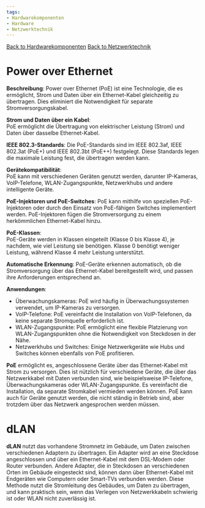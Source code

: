 ```yaml
---
tags:
- Hardwarekomponenten
- Hardware
- Netzwerktechnik
---
```

[Back to Hardwarekomponenten](Uebersicht%20der%20Hardwarekomponenten%20Themen.md)
[Back to Netzwerktechnik](Uebersicht%20der%20Netzwerktechnik%20Themen.md)
# Power over Ethernet
**Beschreibung**: Power over Ethernet (PoE) ist eine Technologie, die es ermöglicht, Strom und Daten über ein Ethernet-Kabel gleichzeitig zu übertragen. Dies eliminiert die Notwendigkeit für separate Stromversorgungskabel.

**Strom und Daten über ein Kabel**:  
PoE ermöglicht die Übertragung von elektrischer Leistung (Strom) und Daten über dasselbe Ethernet-Kabel. 

**IEEE 802.3-Standards**:
Die PoE-Standards sind im IEEE 802.3af, IEEE 802.3at (PoE+) und IEEE 802.3bt (PoE++) festgelegt. Diese Standards legen die maximale Leistung fest, die übertragen werden kann.

**Gerätekompatibilität**:  
PoE kann mit verschiedenen Geräten genutzt werden, darunter IP-Kameras, VoIP-Telefone, WLAN-Zugangspunkte, Netzwerkhubs und andere intelligente Geräte. 

**PoE-Injektoren und PoE-Switches**:
PoE kann mithilfe von speziellen PoE-Injektoren oder durch den Einsatz von PoE-fähigen Switches implementiert werden. PoE-Injektoren fügen die Stromversorgung zu einem herkömmlichen Ethernet-Kabel hinzu.

**PoE-Klassen**:  
PoE-Geräte werden in Klassen eingeteilt (Klasse 0 bis Klasse 4), je nachdem, wie viel Leistung sie benötigen. Klasse 0 benötigt weniger Leistung, während Klasse 4 mehr Leistung unterstützt.

**Automatische Erkennung**:
PoE-Geräte erkennen automatisch, ob die Stromversorgung über das Ethernet-Kabel bereitgestellt wird, und passen ihre Anforderungen entsprechend an.

**Anwendungen**:
- Überwachungskameras: PoE wird häufig in Überwachungssystemen verwendet, um IP-Kameras zu versorgen.
- VoIP-Telefone: PoE vereinfacht die Installation von VoIP-Telefonen, da keine separate Stromquelle erforderlich ist.
- WLAN-Zugangspunkte: PoE ermöglicht eine flexible Platzierung von WLAN-Zugangspunkten ohne die Notwendigkeit von Steckdosen in der Nähe.
- Netzwerkhubs und Switches: Einige Netzwerkgeräte wie Hubs und Switches können ebenfalls von PoE profitieren.

**PoE** ermöglicht es, angeschlossene Geräte über das Ethernet-Kabel mit Strom zu versorgen. Dies ist nützlich für verschiedene Geräte, die über das Netzwerkkabel mit Daten verbunden sind, wie beispielsweise IP-Telefone, Überwachungskameras oder WLAN-Zugangspunkte. Es vereinfacht die Installation, da separate Stromkabel vermieden werden können. PoE kann auch für Geräte genutzt werden, die nicht ständig in Betrieb sind, aber trotzdem über das Netzwerk angesprochen werden müssen.

# dLAN
**dLAN** nutzt das vorhandene Stromnetz im Gebäude, um Daten zwischen verschiedenen Adaptern zu übertragen. Ein Adapter wird an eine Steckdose angeschlossen und über ein Ethernet-Kabel mit dem DSL-Modem oder Router verbunden. Andere Adapter, die in Steckdosen an verschiedenen Orten im Gebäude eingesteckt sind, können dann über Ethernet-Kabel mit Endgeräten wie Computern oder Smart-TVs verbunden werden. Diese Methode nutzt die Stromleitung des Gebäudes, um Daten zu übertragen, und kann praktisch sein, wenn das Verlegen von Netzwerkkabeln schwierig ist oder WLAN nicht zuverlässig ist.